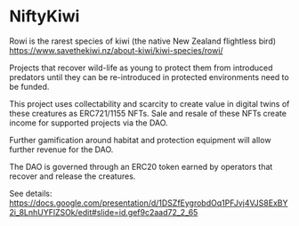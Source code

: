 # NiftyKiwi

Rowi is the rarest species of kiwi (the native New Zealand flightless bird) https://www.savethekiwi.nz/about-kiwi/kiwi-species/rowi/

Projects that recover wild-life as young to protect them from introduced predators until they can be re-introduced in protected environments need to be funded.

This project uses collectability and scarcity to create value in digital twins of these creatures as ERC721/1155 NFTs.  Sale and resale of these NFTs create income for supported projects via the DAO.

Further gamification around habitat and protection equipment will allow further revenue for the DAO.

The DAO is governed through an ERC20 token earned by operators that recover and release the creatures.

See details: https://docs.google.com/presentation/d/1DSZfEygrobdOq1PFJvj4VJS8ExBY2i_8LnhUYFlZSOk/edit#slide=id.gef9c2aad72_2_65
